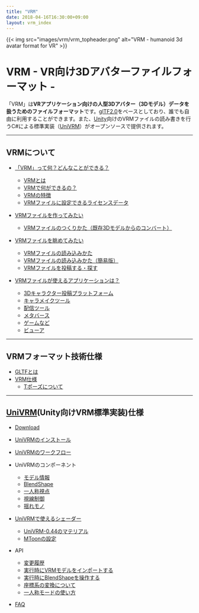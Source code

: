 ```yaml
---
title: "VRM"
date: 2018-04-16T16:30:00+09:00
layout: vrm_index
---
```

{{< img src="images/vrm/vrm_topheader.png" alt="VRM - humanoid 3d avatar format for VR" >}}

# VRM - VR向け3Dアバターファイルフォーマット -

「VRM」は**VRアプリケーション向けの人型3Dアバター（3Dモデル）データを扱うためのファイルフォーマット**です。[glTF2.0](https://www.khronos.org/gltf/)をベースとしており、誰でも自由に利用することができます。また、[Unity](https://unity3d.com/jp)向けのVRMファイルの読み書きを行うC#による標準実装（[UniVRM](https://github.com/dwango/UniVRM)）がオープンソースで提供されます。

---

## VRMについて

* [「VRM」って何？どんなことができる？](./vrm_about/)
	* [VRMとは](./vrm_about/#vrm-とは)
	* [VRMで何ができるの？](./vrm_about/#vrmで何ができるの)
	* [VRMの特徴](./vrm_about/#vrmの特徴)
	* [VRMファイルに設定できるライセンスデータ](./vrm_about/#vrmファイルに設定できるライセンスデータ)

* [VRMファイルを作ってみたい](./how_to_make_vrm/)
	* [VRMファイルのつくりかた（既存3Dモデルからのコンバート）](./how_to_make_vrm/#vrmファイルのつくりかた-既存3dモデルからのコンバート)

* [VRMファイルを眺めてみたい](./how_to_view_vrm/)
	* [VRMファイルの読み込みかた](./how_to_view_vrm/#vrmファイルの読み込みかた)
	* [VRMファイルの読み込みかた（簡易版）](./how_to_view_vrm/#vrmファイルの読み込みかた-簡易版)
	* [VRMファイルを投稿する・探す](./how_to_view_vrm/#vrmファイルを投稿する-探す)

* [VRMファイルが使えるアプリケーションは？](./vrm_applications/)
	* [3Dキャラクター投稿プラットフォーム](./vrm_applications/#3Dキャラクター投稿プラットフォーム)
    * [キャラメイクツール](./vrm_applications/#キャラメイクツール)
    * [配信ツール](./vrm_applications/#配信ツール)
    * [メタバース](./vrm_applications/#メタバース)
    * [ゲームなど](./vrm_applications/#ゲームなど)
    * [ビューア](./vrm_applications/#ビューア)

---

## VRMフォーマット技術仕様
* [GLTFとは](./gltf_about/)
* [VRM仕様](./vrm_spec/)
    * [Tポーズについて](./vrm_tpose/)

---

## [UniVRM](https://github.com/dwango/UniVRM)(Unity向けVRM標準実装)仕様
* [Download](https://github.com/dwango/UniVRM/releases)
* [UniVRMのインストール](./univrm/univrm_install/)
* [UniVRMのワークフロー](./univrm/univrm_workflow/)

* UniVRMのコンポーネント
    * [モデル情報](./univrm/components/univrm_meta/)
    * [BlendShape](./univrm/components/univrm_blendshape/)
    * [一人称視点](./univrm/components/univrm_firstperson/)
    * [視線制御](./univrm/components/univrm_lookat/)
    * [揺れモノ](./univrm/components/univrm_secondary/)

* [UniVRMで使えるシェーダー](./univrm/shaders/univrm_shaders/)
    * [UniVRM-0.44のマテリアル](./univrm/shaders/univrm_shaders_044/)
    * [MToonの設定](./univrm/shaders/mtoon/)

* API
    * [変更履歴](./univrm/api/univrm_api_history/)
    * [実行時にVRMモデルをインポートする](./univrm/api/univrm_import_runtime/)
    * [実行時にBlendShapeを操作する](./univrm/api/univrm_use_blendshape/)
    * [座標系の変換について](./univrm/api/univrm_coordinate/)
    * [一人称モードの使い方](./univrm/api/univrm_use_firstperson/)

* [FAQ](./univrm/univrm_faq/)